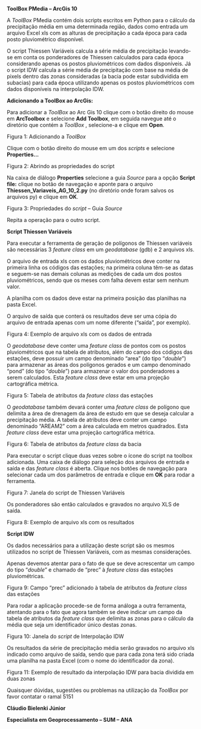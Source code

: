 **ToolBox PMedia – ArcGis 10**

A *ToolBox* PMedia contém dois scripts escritos em Python para o cálculo da
precipitação média em uma determinada região, dados como entrada um arquivo
Excel xls com as alturas de precipitação a cada época para cada posto
pluviométrico disponível.

O script Thiessen Variáveis calcula a série média de precipitação levando-se em
conta os ponderadores de Thiessen calculados para cada época considerando apenas
os postos pluviométricos com dados disponíveis. Já o script IDW calcula a série
média de precipitação com base na média de pixels dentro das zonas consideradas
(a bacia pode estar subdividida em subacias) para cada época utilizando apenas
os postos pluviométricos com dados disponíveis na interpolação IDW.

**Adicionando a ToolBox ao ArcGis:**

Para adicionar a *ToolBox* ao Arc Gis 10 clique com o botão direito do mouse em
**ArcToolbox** e selecione **Add Toolbox**, em seguida navegue até o diretório
que contém a *ToolBox* , selecione-a e clique em **Open**.

Figura 1: Adicionando a *ToolBox*

Clique com o botão direito do mouse em um dos *scripts* e selecione
**Properties...**

Figura 2: Abrindo as propriedades do script

Na caixa de diálogo **Properties** selecione a guia *Source* para a opção
**Script file:** clique no botão de navegação e aponte para o arquivo
**Thiessen_Variaveis_AG_10_2.py** (no diretório onde foram salvos os arquivos
py) e clique em **OK**.

Figura 3: Propriedades do *script* – Guia *Source*

Repita a operação para o outro script.

**Script Thiessen Variáveis**

Para executar a ferramenta de geração de polígonos de Thiessen variáveis são
necessárias 3 *feature* *class* em um *geodatabase* (gdb) e 2 arquivos xls.

O arquivo de entrada xls com os dados pluviométricos deve conter na primeira
linha os códigos das estações; na primeira coluna têm-se as datas e seguem-se
nas demais colunas as medições de cada um dos postos pluviométricos, sendo que
os meses com falha devem estar sem nenhum valor.

A planilha com os dados deve estar na primeira posição das planilhas na pasta
Excel.

O arquivo de saída que conterá os resultados deve ser uma cópia do arquivo de
entrada apenas com um nome diferente (“saída”, por exemplo).

Figura 4: Exemplo de arquivo xls com os dados de entrada

O *geodatabase* deve conter uma *feature* *class* de pontos com os postos
pluviométricos que na tabela de atributos, além do campo dos códigos das
estações, deve possuir um campo denominado “area” (do tipo “*double*”) para
armazenar as áreas dos polígonos gerados e um campo denominado “pond” (do tipo
“*double*”) para armazenar o valor dos ponderadores a serem calculados. Esta
*feature class* deve estar em uma projeção cartográfica métrica.

Figura 5: Tabela de atributos da *feature class* das estações

O *geodatabase* também devará conter uma *feature class* de polígono que
delimita a área de drenagem da área de estudo em que se deseja calcular a
precipitação média. A tabela de atributos deve conter um campo denominado
“AREAM2” com a área calculada em metros quadrados. Esta *feature class* deve
estar uma projeção cartográfica métrica.

Figura 6: Tabela de atributos da *feature* *class* da bacia

Para executar o script clique duas vezes sobre o ícone do script na toolbox
adicionada. Uma caixa de diálogo para seleção dos arquivos de entrada e saída e
das *feature* *class* é aberta. Clique nos botões de navegação para selecionar
cada um dos parâmetros de entrada e clique em **OK** para rodar a ferramenta.

Figura 7: Janela do script de Thiessen Variáveis

Os ponderadores são então calculados e gravados no arquivo XLS de saída.

Figura 8: Exemplo de arquivo xls com os resultados

**Script IDW**

Os dados necessários para a utilização deste script são os mesmos utilizados no
script de Thiessen Variáveis, com as mesmas considerações.

Apenas devemos atentar para o fato de que se deve acrescentar um campo do tipo
“*double*” e chamado de “prec” à *feature* *class* das estações pluviométricas.

Figura 9: Campo “prec” adicionado à tabela de atributos da *feature* *class* das
estações

Para rodar a aplicação procede-se de forma análoga a outra ferramenta, atentando
para o fato que agora também se deve indicar um campo da tabela de atributos da
*feature* *class* que delimita as zonas para o cálculo da média que seja um
identificador único destas zonas.

Figura 10: Janela do *script* de Interpolação IDW

Os resultados da série de precipitação média serão gravados no arquivo xls
indicado como arquivo de saída, sendo que para cada zona terá sido criada uma
planilha na pasta Excel (com o nome do identificador da zona).

Figura 11: Exemplo de resultado da interpolação IDW para bacia dividida em duas
zonas

Quaisquer dúvidas, sugestões ou problemas na utilização da *ToolBox* por favor
contatar o ramal 5151

**Cláudio Bielenki Júnior**

**Especialista em Geoprocessamento – SUM – ANA**
